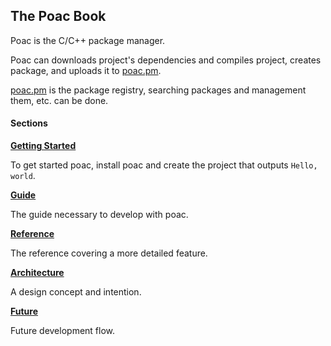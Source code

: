 ## The Poac Book

Poac is the C/C++ package manager.

Poac can downloads project's dependencies and compiles project, creates package, and uploads it to [poac.pm](https://poac.pm).

[poac.pm](https://poac.pm) is the package registry, searching packages and management them, etc. can be done.


#### Sections
**[Getting Started](getting-started/README.md)**

To get started poac, install poac and create the project that outputs `Hello, world`.  


**[Guide](guide/README.md)**

The guide necessary to develop with poac.


**[Reference](reference/README.md)**

The reference covering a more detailed feature.


**[Architecture](architecture/README.md)**

A design concept and intention.


**[Future](future/README.md)**

Future development flow.
